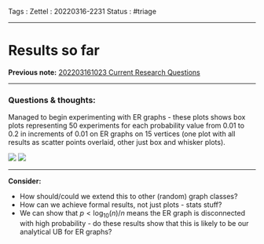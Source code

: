 Tags :
Zettel :  20220316-2231
Status : #triage 

-----

# Results so far

**Previous note:** [202203161023 Current Research Questions](202203161023%20Current%20Research%20Questions.md)

-----

### Questions & thoughts:

Managed to begin experimenting with ER graphs - these plots shows box plots representing 50 experiments for each probability value from 0.01 to 0.2 in increments of 0.01 on ER graphs on 15 vertices (one plot with all results as scatter points overlaid, other just box and whisker plots).

![](ER-50exp-15v.png)
![](ER-50exp-15v-no_scatter.png)

-----
 
**Consider:** 
- How should/could we extend this to other (random) graph classes? 
- How can we achieve formal results, not just plots - stats stuff?
- We can show that $p<\log_{10}(n)/n$ means the ER graph is disconnected with high probability - do these results show that this is likely to be our analytical UB for ER graphs?


